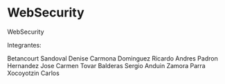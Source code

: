 WebSecurity
===========

WebSecurity

Integrantes:

Betancourt Sandoval Denise
Carmona Dominguez Ricardo Andres
Padron Hernandez Jose Carmen
Tovar Balderas Sergio Anduin
Zamora Parra Xocoyotzin Carlos

